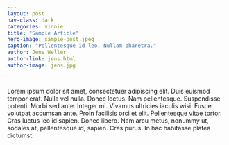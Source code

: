 ```yaml
---
layout: post
nav-class: dark
categories: vinnie
title: "Sample Article"
hero-image: sample-post.jpeg
caption: "Pellentesque id leo. Nullam pharetra."
author: Jens Weller
author-link: jens.html
author-image: jens.jpg

---
```

Lorem ipsum dolor sit amet, consectetuer adipiscing elit. Duis euismod tempor erat. Nulla vel nulla. Donec lectus. Nam pellentesque. Suspendisse potenti. Morbi sed ante. Integer mi. Vivamus ultricies iaculis wisi. Fusce volutpat accumsan ante. Proin facilisis orci et elit. Pellentesque vitae tortor. Cras luctus leo id sapien. Donec libero. Nam arcu metus, nonummy ut, sodales at, pellentesque id, sapien. Cras purus. In hac habitasse platea dictumst.
